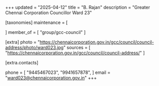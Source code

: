+++
updated = "2025-04-12"
title = "B. Rajan"
description = "Greater Chennai Corporation Councillor Ward 23"

[taxonomies]
maintenance = [

]
member_of = [
    "group/gcc-council"
]

[extra]
photo = "https://chennaicorporation.gov.in/gcc/council/council-address/photo/ward023.jpg"
sources = [
    "https://chennaicorporation.gov.in/gcc/council/council-address/"
]

[extra.contacts]

phone = [
    "9445467023",
    "9941657878",
    ]
email = "ward023@chennaicorporation.gov.in"
+++